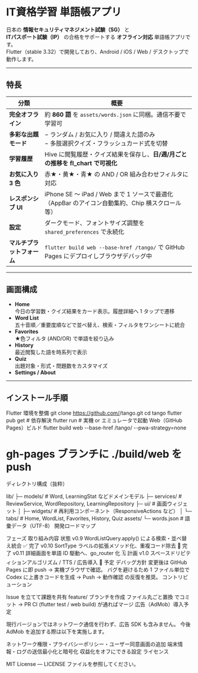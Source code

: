 # IT資格学習 単語帳アプリ

日本の **情報セキュリティマネジメント試験（SG）** と  
**ITパスポート試験（IP）** の合格をサポートする **オフライン対応** 単語帳アプリです。  
Flutter（stable 3.32）で開発しており、Android / iOS / Web / デスクトップで動作します。

---

## 特長

| 分類 | 概要 |
|------|------|
| **完全オフライン** | 約 **860 語** を `assets/words.json` に同梱。通信不要で学習可 |
| **多彩な出題モード** | − ランダム / お気に入り / 間違えた語のみ<br>− 多肢選択クイズ・フラッシュカード式を切替 |
| **学習履歴** | Hive に閲覧履歴・クイズ結果を保存し、**日/週/月ごとの推移を fl_chart で可視化** |
| **お気に入り 3 色** | 赤★・黄★・青★ の AND / OR 組み合わせフィルタに対応 |
| **レスポンシブ UI** | iPhone SE 〜 iPad / Web まで 1 ソースで最適化（AppBar のアイコン自動集約、Chip 横スクロール等） |
| **設定** | ダークモード、フォントサイズ調整を `shared_preferences` で永続化 |
| **マルチプラットフォーム** | `flutter build web --base-href /tango/` で GitHub Pages にデプロイしブラウザデバッグ中 |

---

## 画面構成

- **Home**  
  今日の学習数・クイズ結果をカード表示。履歴詳細へ 1 タップで遷移  
- **Word List**  
  五十音順／重要度順などで並べ替え、検索・フィルタをワンシートに統合  
- **Favorites**  
  ★色フィルタ (AND/OR) で単語を絞り込み  
- **History**  
  最近閲覧した語を時系列で表示  
- **Quiz**  
  出題対象・形式・問題数をカスタマイズ  
- **Settings / About**

---

## インストール手順

 Flutter 環境を整備
git clone https://github.com/<your-id>/tango.git
cd tango
flutter pub get            # 依存解決
flutter run                # 実機 or エミュレータで起動
Web（GitHub Pages）ビルド
flutter build web --base-href /tango/ --pwa-strategy=none
# gh-pages ブランチに ./build/web を push
ディレクトリ構成（抜粋）

lib/
├─ models/          # Word, LearningStat などドメインモデル
├─ services/        # ReviewService, WordRepository, LearningRepository
├─ ui/              # 画面ウィジェット
│   ├─ widgets/     # 再利用コンポーネント（ResponsiveActions など）
│   └─ tabs/        # Home, WordList, Favorites, History, Quiz
assets/
└─ words.json       # 語彙データ（UTF-8）
開発ロードマップ

フェーズ	取り組み内容	状態
v0.9	WordListQuery.apply() による検索・並べ替え統合	✅ 完了
v0.10	SortType ラベルの拡張メソッド化、重複コード除去	🔧 完了
v0.11	詳細画面を単語 ID 駆動へ、go_router 化	🗓️ 計画
v1.0	スペースドリピティションアルゴリズム / TTS / 広告導入	📌 予定
デバッグ方針
変更後は GitHub Pages に即 push → 実機ブラウザで確認。
バグを避けるため 1 ファイル単位で Codex に上書きコードを生成 → Push → 動作確認 の反復を推奨。
コントリビューション

Issue を立てて課題を共有
feature/<topic> ブランチを作成
ファイル丸ごと置換 でコミット → PR
CI (flutter test / web build) が通ればマージ
広告（AdMob）導入予定

現行バージョンではネットワーク通信を行わず、広告 SDK も含みません。
今後 AdMob を追加する際は以下を実施します。

ネットワーク権限・プライバシーポリシー・ユーザー同意画面の追加
端末情報・ログの送信最小化と暗号化
収益化をオフにできる設定
ライセンス

MIT License — LICENSE ファイルを参照してください。

